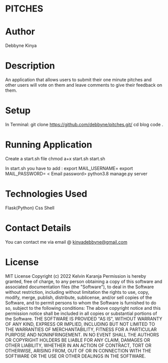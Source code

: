 # PITCHES

# Author
Debbyne Kinya

# Description
An application that allows users to submit their one minute pitches and other users will vote on them and leave comments to give their feedback on them.

# Setup
In Terminal:
git clone https://github.com/debbyne/pitches.git/
 cd blog
 code .
 
# Running Application
 Create a start.sh file
chmod a+x start.sh
start.sh


 In start.sh you have to add :
 export MAIL_USERNAME=<Your email>
export MAIL_PASSWORD= < Email password>
python3.8 manage.py server

# Technologies Used
Flask(Python)
Css
Shell

# Contact Details
You can contact me via email @ kinyadebbyne@gmail.com

# License
MIT License Copyright (c) 2022 Kelvin Karanja Permission is hereby granted, free of charge, to any person obtaining a copy of this software and associated documentation files (the "Software"), to deal in the Software without restriction, including without limitation the rights to use, copy, modify, merge, publish, distribute, sublicense, and/or sell copies of the Software, and to permit persons to whom the Software is furnished to do so, subject to the following conditions: The above copyright notice and this permission notice shall be included in all copies or substantial portions of the Software. THE SOFTWARE IS PROVIDED "AS IS", WITHOUT WARRANTY OF ANY KIND, EXPRESS OR IMPLIED, INCLUDING BUT NOT LIMITED TO THE WARRANTIES OF MERCHANTABILITY, FITNESS FOR A PARTICULAR PURPOSE AND NONINFRINGEMENT. IN NO EVENT SHALL THE AUTHORS OR COPYRIGHT HOLDERS BE LIABLE FOR ANY CLAIM, DAMAGES OR OTHER LIABILITY, WHETHER IN AN ACTION OF CONTRACT, TORT OR OTHERWISE, ARISING FROM, OUT OF OR IN CONNECTION WITH THE SOFTWARE OR THE USE OR OTHER DEALINGS IN THE SOFTWARE.